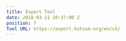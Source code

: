 ```yaml
---
title: Export Tool
date: 2018-03-11 10:37:00 Z
position: 7
Tool URL: https://export.hotosm.org/en/v3/
---
```


